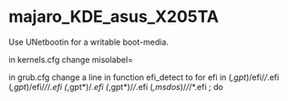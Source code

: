 # majaro_KDE_asus_X205TA
Use UNetbootin for a writable boot-media.

in kernels.cfg change
misolabel=<insert label of media here>
  
in grub.cfg change a line in function efi_detect to
for efi in (*,gpt*)/efi/*/*.efi (*,gpt*)/efi/*/*/*.efi (*,gpt*)/*.efi (*,gpt*)/*/*.efi (*,msdos*)/*/*/*.efi ; do

